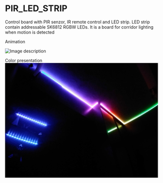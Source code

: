 # PIR_LED_STRIP

Control board with PIR senzor, IR remote control and LED strip. LED strip contain addressable SK6812 RGBW LEDs. It is a board for corridor lighting when motion is detected

Animation

![Image description](docu/animation.gif)

Color presentation
![Image description](docu/P_20201008_214952.jpg)
